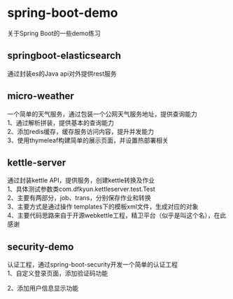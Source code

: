 # spring-boot-demo
关于Spring Boot的一些demo练习

## springboot-elasticsearch  
通过封装es的Java api对外提供rest服务  

## micro-weather
一个简单的天气服务，通过包装一个公网天气服务地址，提供查询能力  
1、通过解析拼装，提供基本的查询能力       
2、添加redis缓存，缓存服务访问内容，提升并发能力     
3、使用thymeleaf构建简单的展示页面，并设置热部署相关   

## kettle-server
通过封装kettle API，提供服务，创建kettle转换及作业  
1、具体测试参数类com.dfkyun.kettleserver.test.Test  
2、主要有两部分，job、trans，分别保存作业和转换  
3、主要方式是通过操作 templates下的模板xml文件，生成对应的对象  
4、主要代码思路来自于开源webkettle工程，精卫平台（似乎是叫这个名），在此感谢         

## security-demo
认证工程，通过spring-boot-security开发一个简单的认证工程  
1、自定义登录页面，添加验证码功能

2、添加用户信息显示功能






